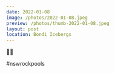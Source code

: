 ```yaml
---
date: 2022-01-08
image: /photos/2022-01-08.jpeg
preview: /photos/thumb-2022-01-08.jpeg
layout: post
location: Bondi Icebergs
---
```


👋🌊

#nswrockpools
